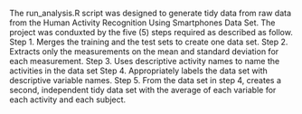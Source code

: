 The run_analysis.R script was designed to generate tidy data from raw data from the Human Activity Recognition Using Smartphones Data Set.
The project was conduxted by the five (5) steps required as described as follow.
Step 1. Merges the training and the test sets to create one data set.
Step 2. Extracts only the measurements on the mean and standard deviation for each measurement.
Step 3. Uses descriptive activity names to name the activities in the data set
Step 4. Appropriately labels the data set with descriptive variable names.
Step 5. From the data set in step 4, creates a second, independent tidy data set with the average of each variable for each activity and each subject.
